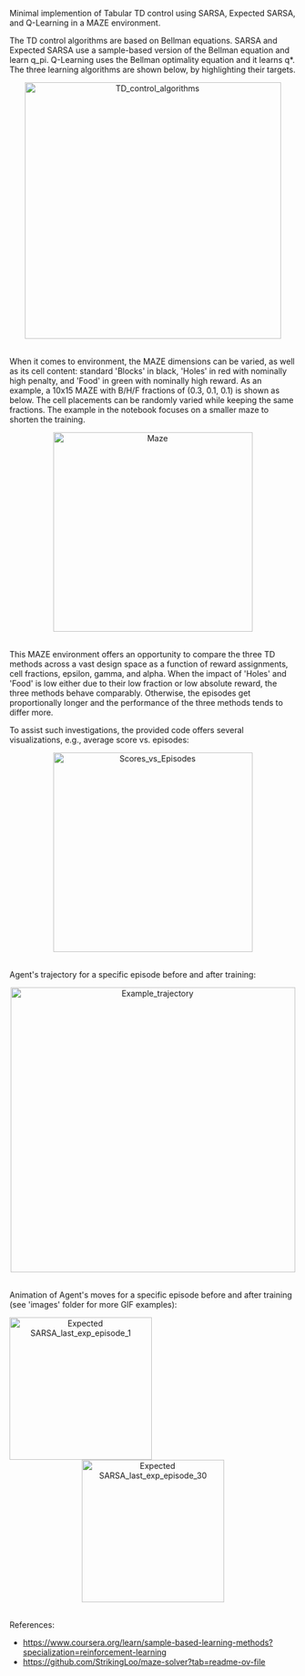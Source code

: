 Minimal implemention of Tabular TD control using SARSA, Expected SARSA, and Q-Learning in a MAZE environment. 

The TD control algorithms are based on Bellman equations. SARSA and Expected SARSA use a sample-based version of the Bellman equation and learn q_pi. Q-Learning uses the Bellman optimality equation and it learns q*. The three learning algorithms are shown below, by highlighting their targets.

<p align="center">
<img src="https://github.com/user-attachments/assets/77eb6b3b-21d9-46f8-aaf0-960e7a0982c2" alt="TD_control_algorithms" width="450"/>

<br>When it comes to environment, the MAZE dimensions can be varied, as well as its cell content: standard 'Blocks' in black, 'Holes' in red with nominally high penalty, and 'Food' in green with nominally high reward. As an example, a 10x15 MAZE with B/H/F fractions of (0.3, 0.1, 0.1) is shown as below. The cell placements can be randomly varied while keeping the same fractions. The example in the notebook focuses on a smaller maze to shorten the training.

<p align="center">
<img src="https://github.com/user-attachments/assets/9d87a18a-2e9a-4e4e-a3de-cf368c643f46" alt="Maze" width="350"/>

<br>This MAZE environment offers an opportunity to compare the three TD methods across a vast design space as a function of reward assignments, cell fractions, epsilon, gamma, and alpha. When the impact of 'Holes' and 'Food' is low either due to their low fraction or low absolute reward, the three methods behave comparably. Otherwise, the episodes get proportionally longer and the performance of the three methods tends to differ more.

To assist such investigations, the provided code offers several visualizations, e.g., average score vs. episodes: 

<p align="center">
<img src="https://github.com/user-attachments/assets/d1638a9e-005e-46ba-9715-f4fce4096be6" alt="Scores_vs_Episodes" width="350"/>

<br> Agent's trajectory for a specific episode before and after training: 

<p align="center">
<img src="https://github.com/user-attachments/assets/6c02f083-1098-4114-842e-9337ad6dbc37" alt="Example_trajectory" width="500"/>

<br> Animation of Agent's moves for a specific episode before and after training (see 'images' folder for more GIF examples): 

<p align="center">
  <img src="https://github.com/user-attachments/assets/920d4330-ebeb-44e1-8cc8-751ddc0eaadd" alt="Expected SARSA_last_exp_episode_1" width="250" style="margin-right: 500">
  <img src="https://github.com/user-attachments/assets/64b47ab3-e186-4236-a4ea-8c6c955ecb87" alt="Expected SARSA_last_exp_episode_30" width="250">
</p>

<br>References:
- https://www.coursera.org/learn/sample-based-learning-methods?specialization=reinforcement-learning
- https://github.com/StrikingLoo/maze-solver?tab=readme-ov-file

